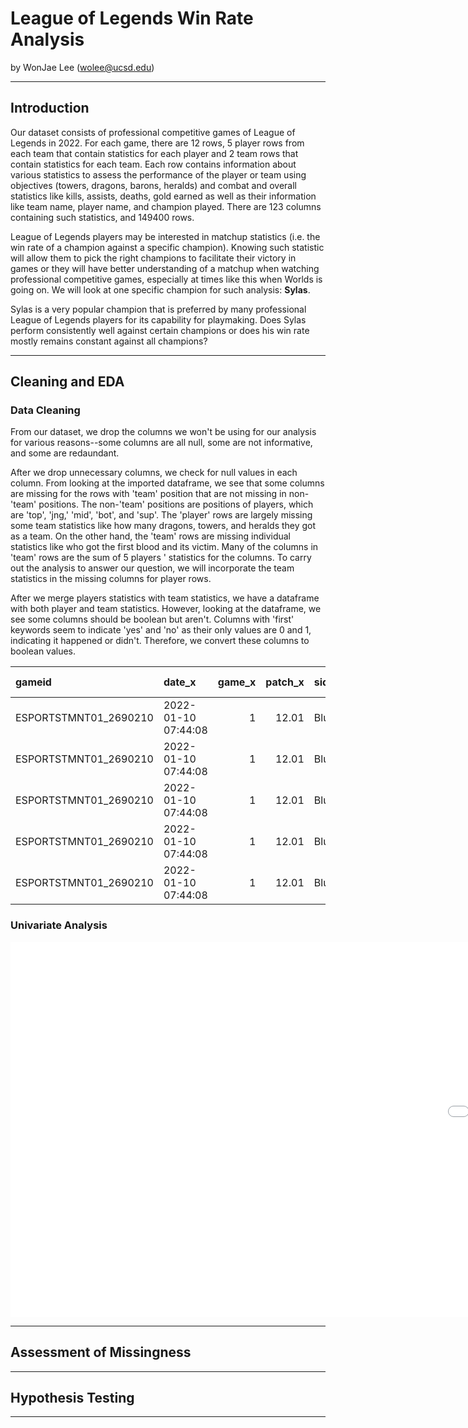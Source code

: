 # League of Legends Win Rate Analysis

by WonJae Lee (wolee@ucsd.edu)

---

## Introduction

Our dataset consists of professional competitive games of League of Legends in 2022. For each game, there are 12 rows, 5 player rows from each team that contain statistics for each player and 2 team rows that contain statistics for each team. Each row contains information about various statistics to assess the performance of the player or team using objectives (towers, dragons, barons, heralds) and combat and overall statistics like kills, assists, deaths, gold earned as well as their information like team name, player name, and champion played. There are 123 columns containing such statistics, and 149400 rows.
 
League of Legends players may be interested in matchup statistics (i.e. the win rate of a champion against a specific champion). Knowing such statistic will allow them to pick the right champions to facilitate their victory in games or they will have better understanding of a matchup when watching professional competitive games, especially at times like this when Worlds is going on. We will look at one specific champion for such analysis: **Sylas**.

Sylas is a very popular champion that is preferred by many professional League of Legends players for its capability for playmaking. Does Sylas perform consistently well against certain champions or does his win rate mostly remains constant against all champions?

---

## Cleaning and EDA

### Data Cleaning

From our dataset, we drop the columns we won't be using for our analysis for various reasons--some columns are all null, some are not informative, and some are redaundant. 

After we drop unnecessary columns, we check for null values in each column. From looking at the imported dataframe, we see that some columns are missing for the rows with 'team' position that are not missing in non-'team' positions. The non-'team' positions are positions of players, which are 'top', 'jng,' 'mid', 'bot', and 'sup'. The 'player' rows are largely missing some team statistics like how many dragons, towers, and heralds they got as a team. On the other hand, the 'team' rows are missing individual statistics like who got the first blood and its victim. Many of the columns in 'team' rows are the sum of 5 players ' statistics for the columns. To carry out the analysis to answer our question, we will incorporate the team statistics in the missing columns for player rows. 

After we merge players statistics with team statistics, we have a dataframe with both player and team statistics. However, looking at the dataframe, we see some columns should be boolean but aren't. Columns with 'first' keywords seem to indicate 'yes' and 'no' as their only values are 0 and 1, indicating it happened or didn't. Therefore, we convert these columns to boolean values.




| gameid                | date_x              |   game_x |   patch_x | side   | position_x   | playername_x   | teamname_x               | champion_x   | ban1_x   | ban2_x   | ban3_x   | ban4_x   | ban5_x   |   gamelength_x |   result_x |   kills_x |   deaths_x |   assists_x |   teamkills_x |   teamdeaths_x |   doublekills_x |   triplekills_x |   quadrakills_x |   pentakills_x | firstblood_x   | firstbloodkill_x   | firstbloodassist_x   | firstbloodvictim_x   |   team kpm_x |   ckpm_x |   barons_x |   inhibitors_x |   damagetochampions_x |   dpm_x |   damageshare_x |   damagetakenperminute_x |   damagemitigatedperminute_x |   wardsplaced_x |   wpm_x |   wardskilled_x |   wcpm_x |   controlwardsbought_x |   visionscore_x |   vspm_x |   totalgold_x |   earnedgold_x |   earned gpm_x |   earnedgoldshare_x |   goldspent_x |   total cs_x |   minionkills_x |   monsterkills_x |   cspm_x |   goldat10_x |   xpat10_x |   csat10_x |   golddiffat10_x |   xpdiffat10_x |   csdiffat10_x |   killsat10_x |   assistsat10_x |   deathsat10_x |   goldat15_x |   xpat15_x |   csat15_x |   golddiffat15_x |   xpdiffat15_x |   csdiffat15_x |   killsat15_x |   assistsat15_x |   deathsat15_x |   date |   game |   patch |   position |   playername |   teamname |   champion |   ban1 |   ban2 |   ban3 |   ban4 |   ban5 |   gamelength |   result |   kills |   deaths |   assists |   teamkills |   teamdeaths |   doublekills |   triplekills |   quadrakills |   pentakills |   firstblood |   firstbloodkill |   firstbloodassist |   firstbloodvictim |   team kpm |   ckpm |   barons |   inhibitors |   damagetochampions |   dpm |   damageshare |   damagetakenperminute |   damagemitigatedperminute |   wardsplaced |   wpm |   wardskilled |   wcpm |   controlwardsbought |   visionscore |   vspm |   totalgold |   earnedgold |   earned gpm |   earnedgoldshare |   goldspent |   total cs |   minionkills |   monsterkills |   cspm |   goldat10 |   xpat10 |   csat10 |   golddiffat10 |   xpdiffat10 |   csdiffat10 |   killsat10 |   assistsat10 |   deathsat10 |   goldat15 |   xpat15 |   csat15 |   golddiffat15 |   xpdiffat15 |   csdiffat15 |   killsat15 |   assistsat15 |   deathsat15 |   firstdragon |   dragons |   elementaldrakes |   infernals |   mountains |   clouds |   oceans |   chemtechs |   hextechs |   elders |   firstherald |   heralds |   firstbaron |   firsttower |   towers |   firstmidtower |   firsttothreetowers |   turretplates |
|:----------------------|:--------------------|---------:|----------:|:-------|:-------------|:---------------|:-------------------------|:-------------|:---------|:---------|:---------|:---------|:---------|---------------:|-----------:|----------:|-----------:|------------:|--------------:|---------------:|----------------:|----------------:|----------------:|---------------:|:---------------|:-------------------|:---------------------|:---------------------|-------------:|---------:|-----------:|---------------:|----------------------:|--------:|----------------:|-------------------------:|-----------------------------:|----------------:|--------:|----------------:|---------:|-----------------------:|----------------:|---------:|--------------:|---------------:|---------------:|--------------------:|--------------:|-------------:|----------------:|-----------------:|---------:|-------------:|-----------:|-----------:|-----------------:|---------------:|---------------:|--------------:|----------------:|---------------:|-------------:|-----------:|-----------:|-----------------:|---------------:|---------------:|--------------:|----------------:|---------------:|-------:|-------:|--------:|-----------:|-------------:|-----------:|-----------:|-------:|-------:|-------:|-------:|-------:|-------------:|---------:|--------:|---------:|----------:|------------:|-------------:|--------------:|--------------:|--------------:|-------------:|-------------:|-----------------:|-------------------:|-------------------:|-----------:|-------:|---------:|-------------:|--------------------:|------:|--------------:|-----------------------:|---------------------------:|--------------:|------:|--------------:|-------:|---------------------:|--------------:|-------:|------------:|-------------:|-------------:|------------------:|------------:|-----------:|--------------:|---------------:|-------:|-----------:|---------:|---------:|---------------:|-------------:|-------------:|------------:|--------------:|-------------:|-----------:|---------:|---------:|---------------:|-------------:|-------------:|------------:|--------------:|-------------:|--------------:|----------:|------------------:|------------:|------------:|---------:|---------:|------------:|-----------:|---------:|--------------:|----------:|-------------:|-------------:|---------:|----------------:|---------------------:|---------------:|
| ESPORTSTMNT01_2690210 | 2022-01-10 07:44:08 |        1 |     12.01 | Blue   | top          | Soboro         | Fredit BRION Challengers | Renekton     | Karma    | Caitlyn  | Syndra   | Thresh   | Lulu     |           1713 |          0 |         2 |          3 |           2 |             9 |             19 |               0 |               0 |               0 |              0 | False          | False              | False                | False                |       0.3152 |   0.9807 |          0 |              0 |                 15768 | 552.294 |       0.278784  |                 1072.4   |                      777.793 |               8 |  0.2802 |               6 |   0.2102 |                      5 |              26 |   0.9107 |         10934 |           7164 |        250.928 |            0.253859 |         10275 |          231 |             220 |               11 |   8.0911 |         3228 |       4909 |         89 |               52 |            -44 |              8 |             0 |               0 |              0 |         5025 |       7560 |        135 |              391 |            345 |             14 |             0 |               1 |              0 |    nan |    nan |     nan |        nan |          nan |        nan |        nan |    nan |    nan |    nan |    nan |    nan |          nan |      nan |     nan |      nan |       nan |         nan |          nan |           nan |           nan |           nan |          nan |          nan |              nan |                nan |                nan |        nan |    nan |      nan |          nan |                 nan |   nan |           nan |                    nan |                        nan |           nan |   nan |           nan |    nan |                  nan |           nan |    nan |         nan |          nan |          nan |               nan |         nan |        nan |           nan |            nan |    nan |        nan |      nan |      nan |            nan |          nan |          nan |         nan |           nan |          nan |        nan |      nan |      nan |            nan |          nan |          nan |         nan |           nan |          nan |           nan |       nan |               nan |         nan |         nan |      nan |      nan |         nan |        nan |      nan |           nan |       nan |          nan |          nan |      nan |             nan |                  nan |            nan |
| ESPORTSTMNT01_2690210 | 2022-01-10 07:44:08 |        1 |     12.01 | Blue   | jng          | Raptor         | Fredit BRION Challengers | Xin Zhao     | Karma    | Caitlyn  | Syndra   | Thresh   | Lulu     |           1713 |          0 |         2 |          5 |           6 |             9 |             19 |               0 |               0 |               0 |              0 | True           | False              | True                 | False                |       0.3152 |   0.9807 |          0 |              0 |                 11765 | 412.084 |       0.208009  |                  944.273 |                      650.158 |               6 |  0.2102 |              18 |   0.6305 |                      6 |              48 |   1.6813 |          9138 |           5368 |        188.021 |            0.19022  |          8750 |          148 |              33 |              115 |   5.1839 |         3429 |       3484 |         58 |              485 |            432 |             -5 |             1 |               2 |              0 |         5366 |       5320 |         89 |              541 |           -275 |            -11 |             2 |               3 |              2 |    nan |    nan |     nan |        nan |          nan |        nan |        nan |    nan |    nan |    nan |    nan |    nan |          nan |      nan |     nan |      nan |       nan |         nan |          nan |           nan |           nan |           nan |          nan |          nan |              nan |                nan |                nan |        nan |    nan |      nan |          nan |                 nan |   nan |           nan |                    nan |                        nan |           nan |   nan |           nan |    nan |                  nan |           nan |    nan |         nan |          nan |          nan |               nan |         nan |        nan |           nan |            nan |    nan |        nan |      nan |      nan |            nan |          nan |          nan |         nan |           nan |          nan |        nan |      nan |      nan |            nan |          nan |          nan |         nan |           nan |          nan |           nan |       nan |               nan |         nan |         nan |      nan |      nan |         nan |        nan |      nan |           nan |       nan |          nan |          nan |      nan |             nan |                  nan |            nan |
| ESPORTSTMNT01_2690210 | 2022-01-10 07:44:08 |        1 |     12.01 | Blue   | mid          | Feisty         | Fredit BRION Challengers | LeBlanc      | Karma    | Caitlyn  | Syndra   | Thresh   | Lulu     |           1713 |          0 |         2 |          2 |           3 |             9 |             19 |               0 |               0 |               0 |              0 | False          | False              | False                | False                |       0.3152 |   0.9807 |          0 |              0 |                 14258 | 499.405 |       0.252086  |                  581.646 |                      227.776 |              19 |  0.6655 |               7 |   0.2452 |                      7 |              29 |   1.0158 |          9715 |           5945 |        208.231 |            0.210665 |          8725 |          193 |             177 |               16 |   6.7601 |         3283 |       4556 |         81 |              162 |             71 |              0 |             0 |               1 |              0 |         5118 |       6942 |        120 |             -475 |            153 |              1 |             0 |               3 |              0 |    nan |    nan |     nan |        nan |          nan |        nan |        nan |    nan |    nan |    nan |    nan |    nan |          nan |      nan |     nan |      nan |       nan |         nan |          nan |           nan |           nan |           nan |          nan |          nan |              nan |                nan |                nan |        nan |    nan |      nan |          nan |                 nan |   nan |           nan |                    nan |                        nan |           nan |   nan |           nan |    nan |                  nan |           nan |    nan |         nan |          nan |          nan |               nan |         nan |        nan |           nan |            nan |    nan |        nan |      nan |      nan |            nan |          nan |          nan |         nan |           nan |          nan |        nan |      nan |      nan |            nan |          nan |          nan |         nan |           nan |          nan |           nan |       nan |               nan |         nan |         nan |      nan |      nan |         nan |        nan |      nan |           nan |       nan |          nan |          nan |      nan |             nan |                  nan |            nan |
| ESPORTSTMNT01_2690210 | 2022-01-10 07:44:08 |        1 |     12.01 | Blue   | bot          | Gamin          | Fredit BRION Challengers | Samira       | Karma    | Caitlyn  | Syndra   | Thresh   | Lulu     |           1713 |          0 |         2 |          4 |           2 |             9 |             19 |               0 |               0 |               0 |              0 | True           | False              | True                 | False                |       0.3152 |   0.9807 |          0 |              0 |                 11106 | 389.002 |       0.196358  |                  463.853 |                      218.879 |              12 |  0.4203 |               6 |   0.2102 |                      4 |              25 |   0.8757 |         10605 |           6835 |        239.405 |            0.242201 |         10425 |          226 |             208 |               18 |   7.9159 |         3600 |       3103 |         78 |              296 |            265 |            -12 |             1 |               1 |              0 |         5461 |       4591 |        115 |             -793 |          -1343 |            -34 |             2 |               1 |              2 |    nan |    nan |     nan |        nan |          nan |        nan |        nan |    nan |    nan |    nan |    nan |    nan |          nan |      nan |     nan |      nan |       nan |         nan |          nan |           nan |           nan |           nan |          nan |          nan |              nan |                nan |                nan |        nan |    nan |      nan |          nan |                 nan |   nan |           nan |                    nan |                        nan |           nan |   nan |           nan |    nan |                  nan |           nan |    nan |         nan |          nan |          nan |               nan |         nan |        nan |           nan |            nan |    nan |        nan |      nan |      nan |            nan |          nan |          nan |         nan |           nan |          nan |        nan |      nan |      nan |            nan |          nan |          nan |         nan |           nan |          nan |           nan |       nan |               nan |         nan |         nan |      nan |      nan |         nan |        nan |      nan |           nan |       nan |          nan |          nan |      nan |             nan |                  nan |            nan |
| ESPORTSTMNT01_2690210 | 2022-01-10 07:44:08 |        1 |     12.01 | Blue   | sup          | Loopy          | Fredit BRION Challengers | Leona        | Karma    | Caitlyn  | Syndra   | Thresh   | Lulu     |           1713 |          0 |         1 |          5 |           6 |             9 |             19 |               0 |               0 |               0 |              0 | True           | True               | False                | False                |       0.3152 |   0.9807 |          0 |              0 |                  3663 | 128.301 |       0.0647631 |                  475.026 |                      490.123 |              29 |  1.0158 |              14 |   0.4904 |                     11 |              69 |   2.4168 |          6678 |           2908 |        101.856 |            0.103054 |          6395 |           42 |              42 |                0 |   1.4711 |         2678 |       2161 |         16 |              528 |           -587 |              1 |             1 |               1 |              0 |         3836 |       3588 |         28 |              443 |           -497 |              7 |             1 |               2 |              2 |    nan |    nan |     nan |        nan |          nan |        nan |        nan |    nan |    nan |    nan |    nan |    nan |          nan |      nan |     nan |      nan |       nan |         nan |          nan |           nan |           nan |           nan |          nan |          nan |              nan |                nan |                nan |        nan |    nan |      nan |          nan |                 nan |   nan |           nan |                    nan |                        nan |           nan |   nan |           nan |    nan |                  nan |           nan |    nan |         nan |          nan |          nan |               nan |         nan |        nan |           nan |            nan |    nan |        nan |      nan |      nan |            nan |          nan |          nan |         nan |           nan |          nan |        nan |      nan |      nan |            nan |          nan |          nan |         nan |           nan |          nan |           nan |       nan |               nan |         nan |         nan |      nan |      nan |         nan |        nan |      nan |           nan |       nan |          nan |          nan |      nan |             nan |                  nan |            nan |


### Univariate Analysis

<iframe src="./assets/all_winrates.html" width=2000 height=600 frameBorder=0></iframe>

---

## Assessment of Missingness


---

## Hypothesis Testing


---